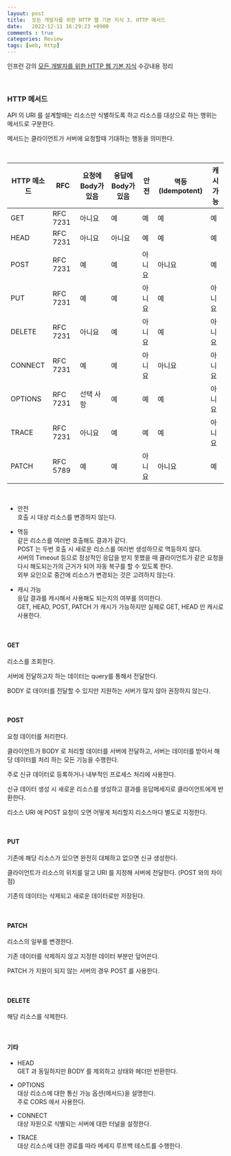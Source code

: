 ```yaml
---
layout: post
title:  모든 개발자를 위한 HTTP 웹 기본 지식 3. HTTP 메서드
date:   2022-12-11 16:29:23 +0900
comments : true
categories: Review
tags: [web, http]
---
```


인프런 강의 [모든 개발자를 위한 HTTP 웹 기본 지식](https://www.inflearn.com/course/http-%EC%9B%B9-%EB%84%A4%ED%8A%B8%EC%9B%8C%ED%81%AC) 수강내용 정리

<br>

### HTTP 메서드

API 의 URI 를 설계할때는 리소스만 식별하도록 하고 리소스를 대상으로 하는 행위는 메서드로 구분한다.

메서드는 클라이언트가 서버에 요청할때 기대하는 행동을 의미한다.

<br>

HTTP 메소드 | RFC | 요청에 Body가 있음 | 응답에 Body가 있음 | 안전 | 멱등(Idempotent) | 캐시 가능
--- | --- | --- | --- | --- | --- | ---
GET | RFC 7231 | 아니요 | 예 | 예 | 예 | 예
HEAD | RFC 7231 | 아니요 | 아니요 | 예 | 예 | 예
POST | RFC 7231 | 예 | 예 | 아니요 | 아니요 | 예
PUT | RFC 7231 | 예 | 예 | 아니요 | 예 | 아니요
DELETE | RFC 7231 | 아니요 | 예 | 아니요 | 예 | 아니요
CONNECT | RFC 7231 | 예 | 예 | 아니요 | 아니요 | 아니요
OPTIONS | RFC 7231 | 선택 사항 | 예 | 예 | 예 | 아니요
TRACE | RFC 7231 | 아니요 | 예 | 예 | 예 | 아니요
PATCH | RFC 5789 | 예 | 예 | 아니요 | 아니요 | 예

<br>

- 안전    
호출 시 대상 리소스를 변경하지 않는다.

- 멱등    
같은 리소스를 여러번 호출해도 결과가 같다.    
POST 는 두번 호출 시 새로운 리소스를 여러번 생성하므로 멱등하지 않다.    
서버의 Timeout 등으로 정상적인 응답을 받지 못했을 때 클라이언트가 같은 요청을 다시 해도되는가의 근거가 되어 자동 복구를 할 수 있도록 한다.    
외부 요인으로 중간에 리소스가 변경되는 것은 고려하지 않는다.

- 캐시 가능    
응답 결과를 캐시해서 사용해도 되는지의 여부를 의미한다.    
GET, HEAD, POST, PATCH 가 캐시가 가능하지만 실제로 GET, HEAD 만 캐시로 사용한다.    

<br>

#### GET

리소스를 조회한다.

서버에 전달하고자 하는 데이터는 query를 통해서 전달한다.

BODY 로 데이터를 전달할 수 있지만 지원하는 서버가 많지 않아 권장하지 않는다.

<br>

#### POST

요청 데이터를 처리한다.

클라이언트가 BODY 로 처리할 데이터를 서버에 전달하고, 서버는 데이터를 받아서 해당 데이터를 처리 하는 모든 기능을 수행한다.

주로 신규 데이터로 등록하거나 내부적인 프로세스 처리에 사용한다.

신규 데이터 생성 시 새로운 리소스를 생성하고 결과를 응답메세지로 클라이언트에게 반환한다.

리소스 URI 에 POST 요청이 오면 어떻게 처리할지 리소스마다 별도로 지정한다.

<br>

#### PUT

기존에 해당 리소스가 있으면 완전히 대체하고 없으면 신규 생성한다.

클라이언트가 리소스의 위치를 알고 URI 를 지정해 서버에 전달한다. (POST 와의 차이점)

기존의 데이터는 삭제되고 새로운 데이터로만 저장된다.

<br>

#### PATCH

리소스의 일부를 변경한다.

기존 데이터를 삭제하지 않고 지정한 데이터 부분만 덮어쓴다.

PATCH 가 지원이 되지 않는 서버의 경우 POST 를 사용한다.

<br>

#### DELETE

해당 리소스를 삭제한다.

<br>

#### 기타

- HEAD    
GET 과 동일하지만 BODY 를 제외하고 상태와 헤더만 반환한다.

- OPTIONS    
대상 리소스에 대한 통신 가능 옵션(메서드)을 설명한다.    
주로 CORS 에서 사용한다.    

- CONNECT    
대상 자원으로 식별되는 서버에 대한 터널을 설정한다.

- TRACE    
대상 리소스에 대한 경로를 따라 메세지 루프백 테스트를 수행한다.

<br>

